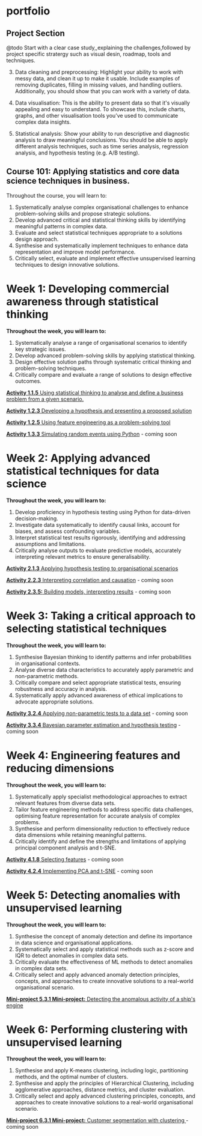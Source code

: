 # portfolio



## Project Section
@todo
Start with a clear case study,,explaining the challenges,followed by project specific stratergy such as visual desin, roadmap, tools and techniques.

3. Data cleaning and preprocessing: Highlight your ability to work with messy data, and clean it up to make it usable. Include examples of removing duplicates, filling in missing values, and handling outliers. Additionally, you should show that you can work with a variety of data.

4. Data visualisation: This is the ability to present data so that it's visually appealing and easy to understand. To showcase this, include charts, graphs, and other visualisation tools you’ve used to communicate complex data insights.

5. Statistical analysis: Show your ability to run descriptive and diagnostic analysis to draw meaningful conclusions. You should be able to apply different analysis techniques, such as time series analysis, regression analysis, and hypothesis testing (e.g. A/B testing).
## Course 101: Applying statistics and core data science techniques in business.

Throughout the course, you will learn to:

1. Systematically analyse complex organisational challenges to enhance problem-solving skills and propose strategic solutions.
1. Develop advanced critical and statistical thinking skills by identifying meaningful patterns in complex data.
1. Evaluate and select statistical techniques appropriate to a solutions design approach.
1. Synthesise and systematically implement techniques to enhance data representation and improve model performance.
1. Critically select, evaluate and implement effective unsupervised learning techniques to design innovative solutions.

# Week 1: Developing commercial awareness through statistical thinking

**Throughout the week, you will learn to:**
1. Systematically analyse a range of organisational scenarios to identify key strategic issues.
2. Develop advanced problem-solving skills by applying statistical thinking.
3. Design effective solution paths through systematic critical thinking and problem-solving techniques.
4. Critically compare and evaluate a range of solutions to design effective outcomes.

[**Activity 1.1.5** Using statistical thinking to analyse and define a business problem from a given scenario.](CAM_DS__C101_Activity_1_1_5.ipynb)

[**Activity 1.2.3** Developing a hypothesis and presenting a proposed solution](CAM_DS_C101_Activity_1_2_3_.ipynb)

[**Activity 1.2.5** Using feature engineering as a problem-solving tool](CAM_DS_C101_Activity_1_2_5_.ipynb)

[**Activity 1.3.3** Simulating random events using Python]() - coming soon

# Week 2: Applying advanced statistical techniques for data science

**Throughout the week, you will learn to:**
1. Develop proficiency in hypothesis testing using Python for data-driven decision-making.
2. Investigate data systematically to identify causal links, account for biases, and assess confounding variables.
3. Interpret statistical test results rigorously, identifying and addressing assumptions and limitations.
4. Critically analyse outputs to evaluate predictive models, accurately interpreting relevant metrics to ensure generalisability.


[**Activity 2.1.3** Applying hypothesis testing to organisational scenarios](CAM_DS_C101_Activity_2_1_3.ipynb)

[**Activity 2.2.3** Interpreting correlation and causation]() - coming soon

[**Activity 2.3.5:** Building models, interpreting results]() - coming soon

# Week 3: Taking a critical approach to selecting statistical techniques

**Throughout the week, you will learn to:**
1. Synthesise Bayesian thinking to identify patterns and infer probabilities in organisational contexts.
2. Analyse diverse data characteristics to accurately apply parametric and non-parametric methods.
3. Critically compare and select appropriate statistical tests, ensuring robustness and accuracy in analysis.
4. Systematically apply advanced awareness of ethical implications to advocate appropriate solutions.

[**Activity 3.2.4** Applying non-parametric tests to a data set]() - coming soon

[**Activity 3.3.4** Bayesian parameter estimation and hypothesis testing]() - coming soon

# Week 4: Engineering features and reducing dimensions

**Throughout the week, you will learn to:**
1. Systematically apply specialist methodological approaches to extract relevant features from diverse data sets.
2. Tailor feature engineering methods to address specific data challenges, optimising feature representation for accurate analysis of complex problems.
3. Synthesise and perform dimensionality reduction to effectively reduce data dimensions while retaining meaningful patterns.
4. Critically identify and define the strengths and limitations of applying principal component analysis and t-SNE.

[**Activity 4.1.8** Selecting features]() - coming soon

[**Activity 4.2.4** Implementing PCA and t-SNE]() - coming soon

# Week 5: Detecting anomalies with unsupervised learning

**Throughout the week, you will learn to:**
1. Synthesise the concept of anomaly detection and define its importance in data science and organisational applications.
2. Systematically select and apply statistical methods such as z-score and IQR to detect anomalies in complex data sets.
3. Critically evaluate the effectiveness of ML methods to detect anomalies in complex data sets.
4. Critically select and apply advanced anomaly detection principles, concepts, and approaches to create innovative solutions to a real-world organisational scenario.

[**Mini-project 5.3.1 Mini-project:** Detecting the anomalous activity of a ship's engine]()

# Week 6: Performing clustering with unsupervised learning

**Throughout the week, you will learn to:**
1. Synthesise and apply K-means clustering, including logic, partitioning methods, and the optimal number of clusters.
2. Synthesise and apply the principles of Hierarchical Clustering, including agglomerative approaches, distance metrics, and cluster evaluation.
3. Critically select and apply advanced clustering principles, concepts, and approaches to create innovative solutions to a real-world organisational scenario.

[**Mini-project 6.3.1 Mini-project:** Customer segmentation with clustering ](https://colab.research.google.com/drive/1OsuM3zhfuD-izvXAFBQMGdNTNA2Wotn8) - coming soon
